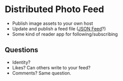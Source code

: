 # Distributed Photo Feed

* Publish image assets to your own host
* Update and publish a feed file ([JSON Feed](https://jsonfeed.org)?)
* Some kind of reader app for following/subscribing

## Questions

* Identity?
* Likes? Can others write to your feed?
* Comments? Same question.
